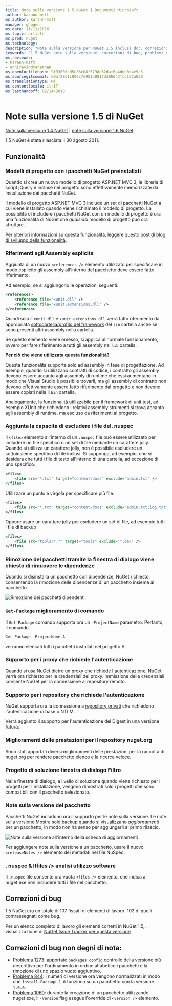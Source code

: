 ```yaml
---
title: Note sulla versione 1.5 NuGet | Documenti Microsoft
author: karann-msft
ms.author: karann-msft
manager: ghogen
ms.date: 11/11/2016
ms.topic: article
ms.prod: nuget
ms.technology: 
description: "Note sulla versione per NuGet 1.5 inclusi dcr, correzioni di bug, le funzionalità aggiunte e problemi noti."
keywords: "1.5 NuGet note sulla versione, correzioni di bug, problemi noti, aggiunta di funzionalità, eseguire"
ms.reviewer:
- karann-msft
- unniravindranathan
ms.openlocfilehash: 9f93000cd5e86cb8f3798e32daf6a4ded0d4e9c3
ms.sourcegitcommit: b0af28d1c809c7e951b0817d306643fcc162a030
ms.translationtype: MT
ms.contentlocale: it-IT
ms.lasthandoff: 02/14/2018
---
```

# <a name="nuget-15-release-notes"></a>Note sulla versione 1.5 di NuGet

[Note sulla versione 1.4 NuGet](../release-notes/nuget-1.4.md) | [note sulla versione 1.6 NuGet](../release-notes/nuget-1.6.md)

1.5 NuGet è stata rilasciata il 30 agosto 2011.

## <a name="features"></a>Funzionalità

### <a name="project-templates-with-preinstalled-nuget-packages"></a>Modelli di progetto con i pacchetti NuGet preinstallati
Quando si crea un nuovo modello di progetto ASP.NET MVC 3, le librerie di script jQuery è incluse nel progetto sono effettivamente memorizzate da installazione dei pacchetti NuGet.

Il modello di progetto ASP.NET MVC 3 include un set di pacchetti NuGet a cui viene installato quando viene richiamato il modello di progetto. La possibilità di includere i pacchetti NuGet con un modello di progetto è ora una funzionalità di NuGet che _qualsiasi_ modello di progetto può ora sfruttare.

Per ulteriori informazioni su questa funzionalità, leggere questo [post di blog di sviluppo della funzionalità](http://blogs.msdn.com/b/marcinon/archive/2011/07/08/project-templates-and-preinstalled-nuget-packages.aspx).

### <a name="explicit-assembly-references"></a>Riferimenti agli Assembly esplicita

Aggiunta di un nuovo `<references />` elemento utilizzato per specificare in modo esplicito gli assembly all'interno del pacchetto deve essere fatto riferimento.

Ad esempio, se si aggiungono le operazioni seguenti:

```xml
<references>
    <reference file="xunit.dll" />
    <reference file="xunit.extensions.dll" />
</references>
```

Quindi solo il `xunit.dll` e `xunit.extensions.dll` verrà fatto riferimento da appropriata [sottocartella/profilo del framework](../reference/nuspec.md#explicit-assembly-references) del `lib` cartella anche se sono presenti altri assembly nella cartella.

Se questo elemento viene omesso, si applica al normale funzionamento, ovvero per fare riferimento a tutti gli assembly nel `lib` cartella.

__Per ciò che viene utilizzata questa funzionalità?__

Questa funzionalità supporta solo ad assembly in fase di progettazione. Ad esempio, quando si utilizzano contratti di codice, i contratto gli assembly devono essere accanto agli assembly di runtime che essi aumentano in modo che Visual Studio è possibile trovarli, ma gli assembly di contratto non devono effettivamente essere fatto riferimento dal progetto e non devono essere copiati nella il `bin` cartella.

Analogamente, la funzionalità utilizzabile per il framework di unit test, ad esempio XUnit che richiedono i relativi assembly strumenti si trova accanto agli assembly di runtime, ma escluso da riferimenti al progetto.

### <a name="added-ability-to-exclude-files-in-the-nuspec"></a>Aggiunta la capacità di escludere i file del. nuspec
Il `<file>` elemento all'interno di un `.nuspec` file può essere utilizzato per includere un file specifico o un set di file mediante un carattere jolly. Quando si utilizza un carattere jolly, non è possibile escludere un sottoinsieme specifico di file inclusi. Si supponga, ad esempio, che si desidera che tutti i file di testo all'interno di una cartella, ad eccezione di uno specifico.

```xml
<files>
    <file src="*.txt" target="content\docs" exclude="admin.txt" />
</files>
```

Utilizzare un punto e virgola per specificare più file.

```xml
<files>
    <file src="*.txt" target="content\docs" exclude="admin.txt;log.txt" />
</files>
```

Oppure usare un carattere jolly per escludere un set di file, ad esempio tutti i file di backup

```xml
<files>
    <file src="tools\*.*" target="tools" exclude="*.bak" />
</files>
```

### <a name="removing-packages-using-the-dialog-prompts-to-remove-dependencies"></a>Rimozione dei pacchetti tramite la finestra di dialogo viene chiesto di rimuovere le dipendenze
Quando si disinstalla un pacchetto con dipendenze, NuGet richiesto, consentendo la rimozione delle dipendenze di un pacchetto insieme al pacchetto.

![Rimozione dei pacchetti dipendenti](./media/remove-dependent-packages.png)


### <a name="get-package-command-improvement"></a>`Get-Package` miglioramento di comando
Il `Get-Package` comando supporta ora un `-ProjectName` parametro. Pertanto, il comando

    Get-Package –ProjectName A

verranno elencati tutti i pacchetti installati nel progetto A.

### <a name="support-for-proxies-that-require-authentication"></a>Supporto per i proxy che richiede l'autenticazione
Quando si usa NuGet dietro un proxy che richiede l'autenticazione, NuGet verrà ora richiesto per le credenziali del proxy. Immissione delle credenziali consente NuGet per la connessione al repository remoto.

### <a name="support-for-repositories-that-require-authentication"></a>Supporto per i repository che richiede l'autenticazione
NuGet supporta ora la connessione a [repository privati](../hosting-packages/local-feeds.md) che richiedono l'autenticazione di base o NTLM.

Verrà aggiunto il supporto per l'autenticazione del Digest in una versione futura.

### <a name="performance-improvements-to-the-nugetorg-repository"></a>Miglioramenti delle prestazioni per il repository nuget.org
Sono stati apportati diversi miglioramenti delle prestazioni per la raccolta di nuget.org per rendere pacchetto elenco e la ricerca veloce.

### <a name="solution-dialog-project-filtering"></a>Progetto di soluzione finestra di dialogo Filtro
Nella finestra di dialogo, a livello di soluzione quando viene richiesto per i progetti per l'installazione, vengono dimostrati solo i progetti che sono compatibili con il pacchetto selezionato.

### <a name="package-release-notes"></a>Note sulla versione del pacchetto
Pacchetti NuGet includono ora il supporto per le note sulla versione. Le note sulla versione Mostra solo backup quando si visualizzano _aggiornamenti_ per un pacchetto, in modo non ha senso per aggiungerli al primo rilascio.

![Note sulla versione all'interno della scheda di aggiornamenti](./media/manage-nuget-packages-release-notes.png)

Per aggiungere note sulla versione a un pacchetto, usare il nuovo `<releaseNotes />` elemento dei metadati nel file NuSpec.

### <a name="nuspec-ltfiles-gt-improvement"></a>. nuspec & ltfiles /&gt; analisi utilizzo software
Il `.nuspec` file consente ora vuota `<files />` elemento, che indica a nuget.exe non includere tutti i file nel pacchetto.

## <a name="bug-fixes"></a>Correzioni di bug
1.5 NuGet era un totale di 107 fissati di elementi di lavoro. 103 di quelli contrassegnati come bug.

Per un elenco completo di lavoro gli elementi corretti in NuGet 1.5,. visualizzazione di [NuGet Issue Tracker per questa versione](http://nuget.codeplex.com/workitem/list/advanced?keyword=&status=All&type=All&priority=All&release=NuGet%201.5&assignedTo=All&component=All&sortField=Summary&sortDirection=Descending&page=0).

## <a name="bug-fixes-worth-noting"></a>Correzioni di bug non degni di nota:

* [Problema 1273](http://nuget.codeplex.com/workitem/1273): apportate `packages.config` controllo della versione più descrittivo per l'ordinamento in ordine alfabetico i pacchetti e la rimozione di uno spazio vuoto aggiuntivo.
* [Problema 844](http://nuget.codeplex.com/workitem/844): i numeri di versione ora vengono normalizzati in modo che `Install-Package 1.0` funziona su un pacchetto con la versione `1.0.0`.
* [Problema 1060](http://nuget.codeplex.com/workitem/1060): durante la creazione di un pacchetto utilizzando nuget.exe, il `-Version` flag esegue l'override di `<version />` elemento.
